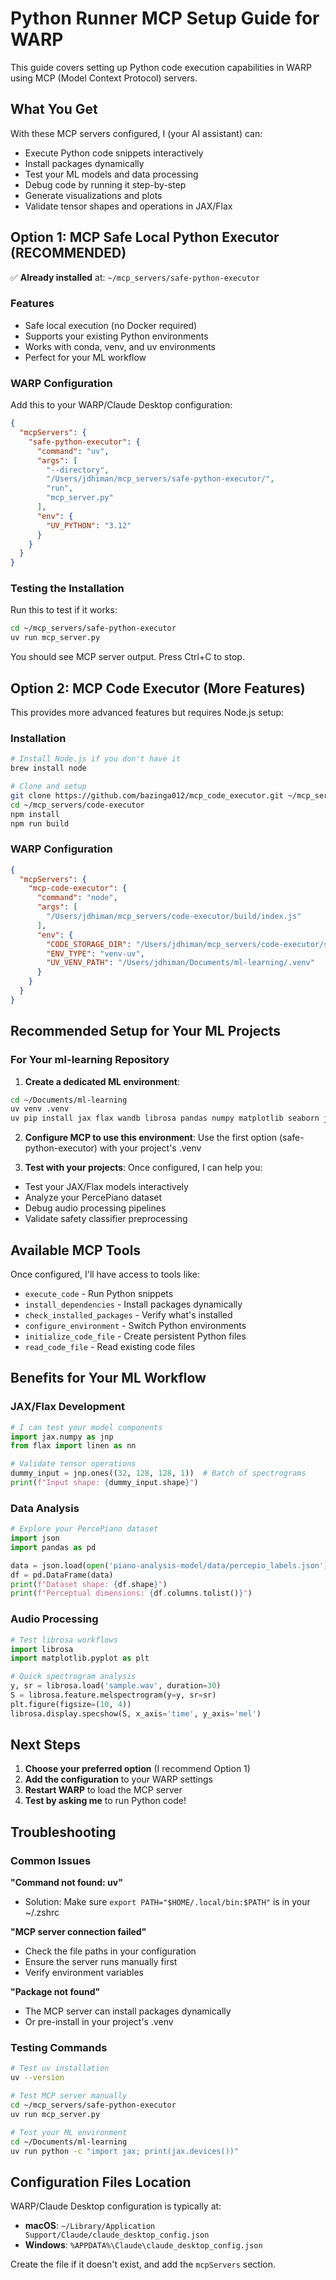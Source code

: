 # Python Runner MCP Setup Guide for WARP

This guide covers setting up Python code execution capabilities in WARP using MCP (Model Context Protocol) servers.

## What You Get

With these MCP servers configured, I (your AI assistant) can:
- Execute Python code snippets interactively
- Install packages dynamically 
- Test your ML models and data processing
- Debug code by running it step-by-step
- Generate visualizations and plots
- Validate tensor shapes and operations in JAX/Flax

## Option 1: MCP Safe Local Python Executor (RECOMMENDED)

✅ **Already installed** at: `~/mcp_servers/safe-python-executor`

### Features
- Safe local execution (no Docker required)
- Supports your existing Python environments
- Works with conda, venv, and uv environments
- Perfect for your ML workflow

### WARP Configuration

Add this to your WARP/Claude Desktop configuration:

```json
{
  "mcpServers": {
    "safe-python-executor": {
      "command": "uv",
      "args": [
        "--directory", 
        "/Users/jdhiman/mcp_servers/safe-python-executor/",
        "run",
        "mcp_server.py"
      ],
      "env": {
        "UV_PYTHON": "3.12"
      }
    }
  }
}
```

### Testing the Installation

Run this to test if it works:

```bash
cd ~/mcp_servers/safe-python-executor
uv run mcp_server.py
```

You should see MCP server output. Press Ctrl+C to stop.

## Option 2: MCP Code Executor (More Features)

This provides more advanced features but requires Node.js setup:

### Installation

```bash
# Install Node.js if you don't have it
brew install node

# Clone and setup
git clone https://github.com/bazinga012/mcp_code_executor.git ~/mcp_servers/code-executor
cd ~/mcp_servers/code-executor
npm install
npm run build
```

### WARP Configuration

```json
{
  "mcpServers": {
    "mcp-code-executor": {
      "command": "node",
      "args": [
        "/Users/jdhiman/mcp_servers/code-executor/build/index.js"
      ],
      "env": {
        "CODE_STORAGE_DIR": "/Users/jdhiman/mcp_servers/code-executor/storage",
        "ENV_TYPE": "venv-uv",
        "UV_VENV_PATH": "/Users/jdhiman/Documents/ml-learning/.venv"
      }
    }
  }
}
```

## Recommended Setup for Your ML Projects

### For Your ml-learning Repository

1. **Create a dedicated ML environment**:
```bash
cd ~/Documents/ml-learning
uv venv .venv
uv pip install jax flax wandb librosa pandas numpy matplotlib seaborn jupyter
```

2. **Configure MCP to use this environment**:
Use the first option (safe-python-executor) with your project's .venv

3. **Test with your projects**:
Once configured, I can help you:
- Test your JAX/Flax models interactively
- Analyze your PercePiano dataset
- Debug audio processing pipelines
- Validate safety classifier preprocessing

## Available MCP Tools

Once configured, I'll have access to tools like:

- `execute_code` - Run Python snippets
- `install_dependencies` - Install packages dynamically  
- `check_installed_packages` - Verify what's installed
- `configure_environment` - Switch Python environments
- `initialize_code_file` - Create persistent Python files
- `read_code_file` - Read existing code files

## Benefits for Your ML Workflow

### JAX/Flax Development
```python
# I can test your model components
import jax.numpy as jnp
from flax import linen as nn

# Validate tensor operations
dummy_input = jnp.ones((32, 128, 128, 1))  # Batch of spectrograms
print(f"Input shape: {dummy_input.shape}")
```

### Data Analysis
```python
# Explore your PercePiano dataset
import json
import pandas as pd

data = json.load(open('piano-analysis-model/data/percepio_labels.json'))
df = pd.DataFrame(data)
print(f"Dataset shape: {df.shape}")
print(f"Perceptual dimensions: {df.columns.tolist()}")
```

### Audio Processing
```python
# Test librosa workflows
import librosa
import matplotlib.pyplot as plt

# Quick spectrogram analysis
y, sr = librosa.load('sample.wav', duration=30)
S = librosa.feature.melspectrogram(y=y, sr=sr)
plt.figure(figsize=(10, 4))
librosa.display.specshow(S, x_axis='time', y_axis='mel')
```

## Next Steps

1. **Choose your preferred option** (I recommend Option 1)
2. **Add the configuration** to your WARP settings
3. **Restart WARP** to load the MCP server
4. **Test by asking me** to run Python code!

## Troubleshooting

### Common Issues

**"Command not found: uv"**
- Solution: Make sure `export PATH="$HOME/.local/bin:$PATH"` is in your ~/.zshrc

**"MCP server connection failed"**  
- Check the file paths in your configuration
- Ensure the server runs manually first
- Verify environment variables

**"Package not found"**
- The MCP server can install packages dynamically
- Or pre-install in your project's .venv

### Testing Commands

```bash
# Test uv installation
uv --version

# Test MCP server manually
cd ~/mcp_servers/safe-python-executor
uv run mcp_server.py

# Test your ML environment
cd ~/Documents/ml-learning
uv run python -c "import jax; print(jax.devices())"
```

## Configuration Files Location

WARP/Claude Desktop configuration is typically at:
- **macOS**: `~/Library/Application Support/Claude/claude_desktop_config.json`
- **Windows**: `%APPDATA%\Claude\claude_desktop_config.json`

Create the file if it doesn't exist, and add the `mcpServers` section.
